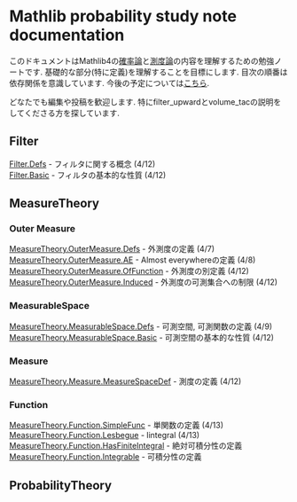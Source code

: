 Mathlib probability study note documentation
============================================

このドキュメントはMathlib4の[確率論](https://github.com/leanprover-community/mathlib4/tree/master/Mathlib/Probability)と[測度論](https://github.com/leanprover-community/mathlib4/tree/master/Mathlib/MeasureTheory)の内容を理解するための勉強ノートです. 基礎的な部分(特に定義)を理解することを目標にします. 目次の順番は依存関係を意識しています. 今後の予定については[こちら](plan.md).

どなたでも編集や投稿を歓迎します.
特にfilter_upwardとvolume_tacの説明をしてくださる方を探しています.

## Filter
[Filter.Defs](Filter/Defs.md) - フィルタに関する概念 (4/12)  
[Filter.Basic](Filter/Basic.md) - フィルタの基本的な性質 (4/12)

## MeasureTheory

### Outer Measure

[MeasureTheory.OuterMeasure.Defs](MeasureTheory/OuterMeasure/Defs.md) - 外測度の定義 (4/7)  
[MeasureTheory.OuterMeasure.AE](MeasureTheory/OuterMeasure/AE.md) - Almost everywhereの定義 (4/8)
[MeasureTheory.OuterMeasure.OfFunction](MeasureTheory/OuterMeasure/OfFunction.md) - 外測度の別定義 (4/12)
[MeasureTheory.OuterMeasure.Induced](MeasureTheory/OuterMeasure/Induced.md) - 外測度の可測集合への制限 (4/12)

### MeasurableSpace

[MeasureTheory.MeasurableSpace.Defs](MeasureTheory/MeasurableSpace/Defs.md) - 可測空間, 可測関数の定義 (4/9)  
[MeasureTheory.MeasurableSpace.Basic](MeasureTheory/MeasurableSpace/Basic.md) - 可測空間の基本的な性質 (4/12)

### Measure

[MeasureTheory.Measure.MeasureSpaceDef](MeasureTheory/Measure/MeasureSpaceDef.md) - 測度の定義 (4/12)

### Function

[MeasureTheory.Function.SimpleFunc](MeasureTheory/Function/SimpleFunc.md) - 単関数の定義 (4/13)  
[MeasureTheory.Function.Lesbegue](MeasureTheory/Measure/Lesbegue.md) - lintegral (4/13)
[MeasureTheory.Function.HasFiniteIntegral](MeasureTheory/Function/HasFiniteIntegral.md) - 絶対可積分性の定義
[MeasureTheory.Function.Integrable](MeasureTheory/Function/Integrable.md) - 可積分性の定義

## ProbabilityTheory